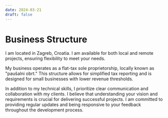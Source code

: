 ```yaml
---
date: 2024-03-21
draft: false
---
```

# Business Structure

I am located in Zagreb, Croatia. I am available for both local and remote 
projects, ensuring flexibility to meet your needs.

My business operates as a flat-tax sole proprietorship, locally known as "paušalni 
obrt." This structure allows for simplified tax reporting and is designed for 
small businesses with lower revenue thresholds.

In addition to my technical skills, I prioritize clear communication and 
collaboration with my clients. I believe that understanding your vision and 
requirements is crucial for delivering successful projects. I am committed to 
providing regular updates and being responsive to your feedback throughout the 
development process. 

